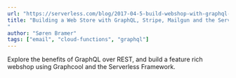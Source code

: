```yaml
---
url: "https://serverless.com/blog/2017-04-5-build-webshop-with-graphql-and-serverless/"
title: "Building a Web Store with GraphQL, Stripe, Mailgun and the Serverless Framework
"
author: "Søren Bramer"
tags: ["email", "cloud-functions", "graphql"]
---
```


Explore the benefits of GraphQL over REST, and build a feature rich webshop using Graphcool and the Serverless Framework.
